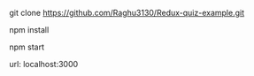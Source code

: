 git clone https://github.com/Raghu3130/Redux-quiz-example.git

npm install

npm start 


url: localhost:3000
